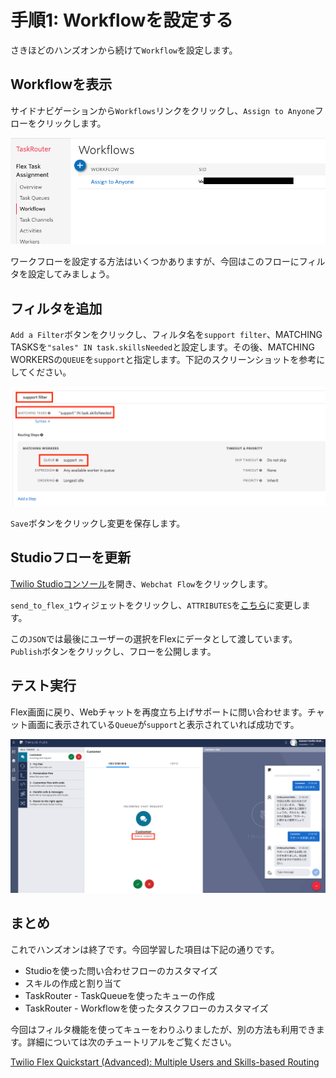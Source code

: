 #  手順1: Workflowを設定する

さきほどのハンズオンから続けて`Workflow`を設定します。

## Workflowを表示

サイドナビゲーションから`Workflows`リンクをクリックし、`Assign to Anyone`フローをクリックします。

![Workflow](../assets/05-Workflow.png)

ワークフローを設定する方法はいくつかありますが、今回はこのフローにフィルタを設定してみましょう。

## フィルタを追加

`Add a Filter`ボタンをクリックし、フィルタ名を`support filter`、MATCHING TASKSを`"sales" IN task.skillsNeeded`と設定します。その後、MATCHING WORKERSの`QUEUE`を`support`と指定します。下記のスクリーンショットを参考にしてください。

![support filter](../assets/05-support-filter.png)

`Save`ボタンをクリックし変更を保存します。

## Studioフローを更新

[Twilio Studioコンソール](https://www.twilio.com/console/studio/dashboard)を開き、`Webchat Flow`をクリックします。

`send_to_flex_1`ウィジェットをクリックし、`ATTRIBUTES`を[こちら](../samples/studio-attributes.json)に変更します。

この`JSON`では最後にユーザーの選択をFlexにデータとして渡しています。`Publish`ボタンをクリックし、フローを公開します。

## テスト実行

Flex画面に戻り、Webチャットを再度立ち上げサポートに問い合わせます。チャット画面に表示されている`Queue`が`support`と表示されていれば成功です。

![Chat Queue](../assets/05-chat-queue.png)

## まとめ

これでハンズオンは終了です。今回学習した項目は下記の通りです。

- Studioを使った問い合わせフローのカスタマイズ
- スキルの作成と割り当て
- TaskRouter - TaskQueueを使ったキューの作成
- TaskRouter - Workflowを使ったタスクフローのカスタマイズ

今回はフィルタ機能を使ってキューをわりふりましたが、別の方法も利用できます。詳細については次のチュートリアルをご覧ください。

[Twilio Flex Quickstart (Advanced): Multiple Users and Skills-based Routing](https://www.twilio.com/docs/flex/quickstart/flex-routing-skills)
